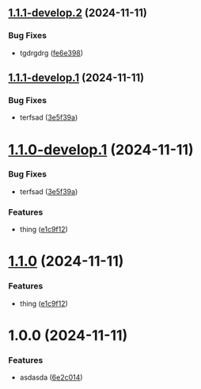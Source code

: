 ## [1.1.1-develop.2](https://github.com/DarNattp/semver/compare/1.1.1-develop.1...1.1.1-develop.2) (2024-11-11)


### Bug Fixes

* tgdrgdrg ([fe6e398](https://github.com/DarNattp/semver/commit/fe6e3984b72df878cafb0c4a8d194c01da316dad))

## [1.1.1-develop.1](https://github.com/DarNattp/semver/compare/1.1.0...1.1.1-develop.1) (2024-11-11)


### Bug Fixes

* terfsad ([3e5f39a](https://github.com/DarNattp/semver/commit/3e5f39ab2e01262a38a9794e29a3f829b67ded02))

# [1.1.0-develop.1](https://github.com/DarNattp/semver/compare/1.0.0...1.1.0-develop.1) (2024-11-11)


### Bug Fixes

* terfsad ([3e5f39a](https://github.com/DarNattp/semver/commit/3e5f39ab2e01262a38a9794e29a3f829b67ded02))


### Features

* thing ([e1c9f12](https://github.com/DarNattp/semver/commit/e1c9f12e9cd618c883e712d2340fffb433666edc))


# [1.1.0](https://github.com/DarNattp/semver/compare/1.0.0...1.1.0) (2024-11-11)


### Features

* thing ([e1c9f12](https://github.com/DarNattp/semver/commit/e1c9f12e9cd618c883e712d2340fffb433666edc))

# 1.0.0 (2024-11-11)


### Features

* asdasda ([6e2c014](https://github.com/DarNattp/semver/commit/6e2c01403646a23acc7ea780e7692e6bc23d69f1))
